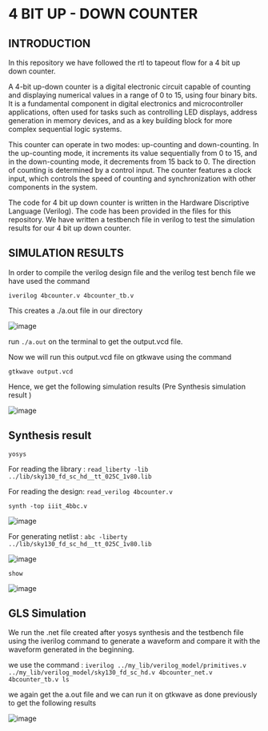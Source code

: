 # 4 BIT UP - DOWN COUNTER

## INTRODUCTION

In this repository we have followed the rtl to tapeout flow for a 4 bit up down counter. 

A 4-bit up-down counter is a digital electronic circuit capable of counting and displaying numerical values in a range of 0 to 15, using four binary bits. It is a fundamental component in digital electronics and microcontroller applications, often used for tasks such as controlling LED displays, address generation in memory devices, and as a key building block for more complex sequential logic systems.

This counter can operate in two modes: up-counting and down-counting. In the up-counting mode, it increments its value sequentially from 0 to 15, and in the down-counting mode, it decrements from 15 back to 0. The direction of counting is determined by a control input. The counter features a clock input, which controls the speed of counting and synchronization with other components in the system.

The code for 4 bit up down counter is written in the Hardware Discriptive Language (Verilog). The code has been provided in the files for this repository. We have written a testbench file in verilog to test the simulation results for our 4 bit up down counter.

## SIMULATION RESULTS 

In order to compile the verilog design file and the verilog test bench file we have used the command

```iverilog 4bcounter.v 4bcounter_tb.v```

 This creates a ./a.out file in our directory 

![image](https://github.com/dishak14/pes_4bcounter/assets/92496153/4d7382f9-3999-4c0c-b662-a407c05b95f0)

run ```./a.out``` on the terminal to get the output.vcd file.

Now we will run this output.vcd file on gtkwave using the command 

```gtkwave output.vcd```

Hence, we get the following simulation results (Pre Synthesis simulation result )

![image](https://github.com/dishak14/pes_4bcounter/assets/92496153/cd254ea4-97ca-4100-8775-79689bd3ecd0)


## Synthesis result 

```yosys```

For reading the library : ```read_liberty -lib ../lib/sky130_fd_sc_hd__tt_025C_1v80.lib```

For reading the design: ```read_verilog 4bcounter.v```

```synth -top iiit_4bbc.v```


![image](https://github.com/dishak14/pes_4bcounter/assets/92496153/35f560ac-6221-48dc-a705-210f8cff3d68)

For generating netlist : ```abc -liberty ../lib/sky130_fd_sc_hd__tt_025C_1v80.lib```

![image](https://github.com/dishak14/pes_4bcounter/assets/92496153/e873d82d-66c2-4788-a744-b96808432f9a)

```show```

![image](https://github.com/dishak14/pes_4bcounter/assets/92496153/7d6a54ff-11af-4a79-84aa-a7d5376666b7)

## GLS Simulation

We run the .net file created after yosys synthesis and the testbench file using the iverilog command to generate a waveform and compare it with the waveform generated in the beginning.

we use the command : ``` iverilog ../my_lib/verilog_model/primitives.v ../my_lib/verilog_model/sky130_fd_sc_hd.v 4bcounter_net.v 4bcounter_tb.v ls ```

we again get the a.out file and we can run it on gtkwave as done previously to get the following results 

![image](https://github.com/dishak14/pes_4bcounter/assets/92496153/cd254ea4-97ca-4100-8775-79689bd3ecd0)








